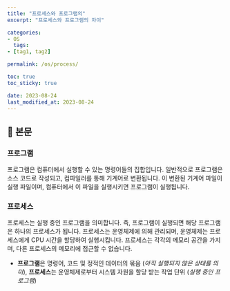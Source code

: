 ```yaml
---
title: "프로세스와 프로그램의"
excerpt: "프로세스와 프로그램의 차이"

categories:
- OS
  tags:
- [tag1, tag2]

permalink: /os/process/

toc: true
toc_sticky: true

date: 2023-08-24
last_modified_at: 2023-08-24
---
```


## 🦥 본문

### 프로그램

프로그램은 컴퓨터에서 실행할 수 있는 명령어들의 집합입니다. 일반적으로 프로그램은 소스 코드로 작성되고, 컴파일러를 통해 기계어로 변환됩니다. 이 변환된 기계어 파일이 실행 파일이며, 컴퓨터에서 이 파일을 실행시키면 프로그램이 실행됩니다.

### 프로세스

프로세스는 실행 중인 프로그램을 의미합니다. 즉, 프로그램이 실행되면 해당 프로그램은 하나의 프로세스가 됩니다. 프로세스는 운영체제에 의해 관리되며, 운영체제는 프로세스에게 CPU 시간을 할당하여 실행시킵니다. 프로세스는 각각의 메모리 공간을 가지며, 다른 프로세스의 메모리에 접근할 수 없습니다.

- **프로그램**은 명령어, 코드 및 정적인 데이터의 묶음 (*아직 실행되지 않은 상태를 의미*), **프로세스**는 운영체제로부터 시스템 자원을 할당 받는 작업 단위 (*실행 중인 프로그램*)
